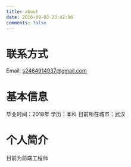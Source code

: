 ```yaml
---
title: about
date: 2016-09-03 23:42:06
comments: false
---
```


# 联系方式
Email: s2464914937@gmail.com


# 基本信息
毕业时间：2018年
学历：本科
目前所在城市：武汉

# 个人简介
目前为前端工程师

<!--
# 技能清单
后端语言：Java/Node/PHP
前端框架：zepto/jQuery/jQuery EasyUI/Bootstrap/AngularJS/
前端工具：sass/compass/impressjs/hexo/requirejs/seajs
数据库相关：MySQL/SQL Server/Redis/
版本管理、文档和自动化部署工具：Svn/Git/Grunt/Gulp
单元测试：PHPUnit/SimpleTest/Qunit
Web框架：ThinkPHP/Spring MVC/CodeIgniter

-->
